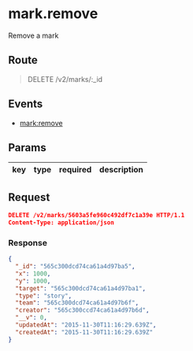 # mark.remove

Remove a mark

## Route
> DELETE /v2/marks/:_id

## Events

* [mark:remove](../event/mark.remove.html)

## Params
| key            | type               | required | description    |
| -------------- | ------------------ | -------- | -------------- |

## Request
```json
DELETE /v2/marks/5603a5fe960c492df7c1a39e HTTP/1.1
Content-Type: application/json
```

### Response
```json
{
  "_id": "565c300dcd74ca61a4d97ba5",
  "x": 1000,
  "y": 1000,
  "target": "565c300dcd74ca61a4d97ba1",
  "type": "story",
  "team": "565c300dcd74ca61a4d97b6f",
  "creator": "565c300ccd74ca61a4d97b6d",
  "__v": 0,
  "updatedAt": "2015-11-30T11:16:29.639Z",
  "createdAt": "2015-11-30T11:16:29.639Z"
}
```
